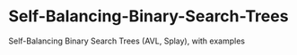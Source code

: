 # Self-Balancing-Binary-Search-Trees
Self-Balancing Binary Search Trees (AVL, Splay), with examples
